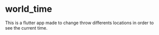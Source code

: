 # world_time

This is a flutter app made to change throw differents locations in order to see the current time.

